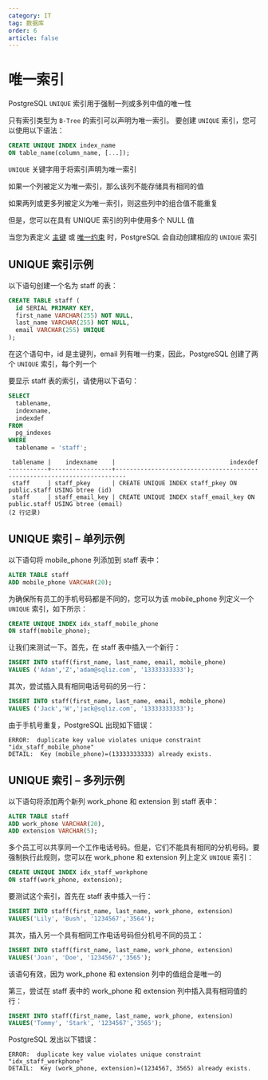 ```yaml
---
category: IT
tag: 数据库
order: 6
article: false
---
```


# 唯一索引

PostgreSQL `UNIQUE` 索引用于强制一列或多列中值的唯一性

只有索引类型为 `B-Tree` 的索引可以声明为唯一索引。 要创建 `UNIQUE` 索引，您可以使用以下语法：

```sql
CREATE UNIQUE INDEX index_name
ON table_name(column_name, [...]);
```

`UNIQUE` 关键字用于将索引声明为唯一索引

如果一个列被定义为唯一索引，那么该列不能存储具有相同的值

如果两列或更多列被定义为唯一索引，则这些列中的组合值不能重复

但是，您可以在具有 UNIQUE 索引的列中使用多个 NULL 值

当您为表定义 [主键](../database-and-table/primary-key.md) 或 [唯一约束](../database-and-table/unique.md) 时，PostgreSQL 会自动创建相应的 `UNIQUE` 索引

## UNIQUE 索引示例

以下语句创建一个名为 staff 的表：

```sql
CREATE TABLE staff (
  id SERIAL PRIMARY KEY,
  first_name VARCHAR(255) NOT NULL,
  last_name VARCHAR(255) NOT NULL,
  email VARCHAR(255) UNIQUE
);
```

在这个语句中，id 是主键列，email 列有唯一约束，因此，PostgreSQL 创建了两个 `UNIQUE` 索引，每个列一个

要显示 staff 表的索引，请使用以下语句：

```sql
SELECT
  tablename,
  indexname,
  indexdef
FROM
  pg_indexes
WHERE
  tablename = 'staff';
```

```text
 tablename |    indexname    |                                indexdef
-----------+-----------------+-------------------------------------------------------------------------
 staff     | staff_pkey      | CREATE UNIQUE INDEX staff_pkey ON public.staff USING btree (id)
 staff     | staff_email_key | CREATE UNIQUE INDEX staff_email_key ON public.staff USING btree (email)
(2 行记录)
```

## UNIQUE 索引 – 单列示例

以下语句将 mobile_phone 列添加到 staff 表中：

```sql
ALTER TABLE staff
ADD mobile_phone VARCHAR(20);
```

为确保所有员工的手机号码都是不同的，您可以为该 mobile_phone 列定义一个 `UNIQUE` 索引，如下所示：

```sql
CREATE UNIQUE INDEX idx_staff_mobile_phone
ON staff(mobile_phone);
```

让我们来测试一下。首先，在 staff 表中插入一个新行：

```sql
INSERT INTO staff(first_name, last_name, email, mobile_phone)
VALUES ('Adam','Z','adam@sqliz.com', '13333333333');
```

其次，尝试插入具有相同电话号码的另一行：

```sql
INSERT INTO staff(first_name, last_name, email, mobile_phone)
VALUES ('Jack','W','jack@sqliz.com', '13333333333');
```

由于手机号重复，PostgreSQL 出现如下错误：

```text
ERROR:  duplicate key value violates unique constraint "idx_staff_mobile_phone"
DETAIL:  Key (mobile_phone)=(13333333333) already exists.
```

## UNIQUE 索引 – 多列示例

以下语句将添加两个新列 work_phone 和 extension 到 staff 表中：

```sql
ALTER TABLE staff
ADD work_phone VARCHAR(20),
ADD extension VARCHAR(5);
```

多个员工可以共享同一个工作电话号码。但是，它们不能具有相同的分机号码。要强制执行此规则，您可以在 work_phone 和 extension 列上定义 `UNIQUE` 索引：

```sql
CREATE UNIQUE INDEX idx_staff_workphone
ON staff(work_phone, extension);
```

要测试这个索引，首先在 staff 表中插入一行：

```sql
INSERT INTO staff(first_name, last_name, work_phone, extension)
VALUES('Lily', 'Bush', '1234567','3564');
```

其次，插入另一个具有相同工作电话号码但分机号不同的员工：

```sql
INSERT INTO staff(first_name, last_name, work_phone, extension)
VALUES('Joan', 'Doe', '1234567','3565');
```

该语句有效，因为 work_phone 和 extension 列中的值组合是唯一的

第三，尝试在 staff 表中的 work_phone 和 extension 列中插入具有相同值的行：

```sql
INSERT INTO staff(first_name, last_name, work_phone, extension)
VALUES('Tommy', 'Stark', '1234567','3565');
```

PostgreSQL 发出以下错误：

```text
ERROR:  duplicate key value violates unique constraint "idx_staff_workphone"
DETAIL:  Key (work_phone, extension)=(1234567, 3565) already exists.
```